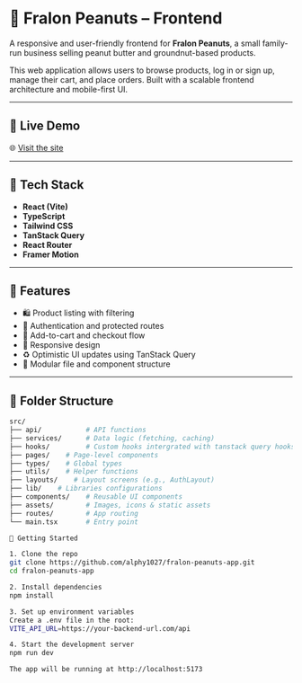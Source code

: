 # 🥜 Fralon Peanuts – Frontend

A responsive and user-friendly frontend for **Fralon Peanuts**, a small family-run business selling peanut butter and groundnut-based products.

This web application allows users to browse products, log in or sign up, manage their cart, and place orders. Built with a scalable frontend architecture and mobile-first UI.

---

## 🚀 Live Demo

🌐 [Visit the site](https://fralon-peanuts.netlify.app)

---

## 🧰 Tech Stack

- **React (Vite)**
- **TypeScript**
- **Tailwind CSS**
- **TanStack Query**
- **React Router**
- **Framer Motion**

---

## 🔧 Features

- 🛍 Product listing with filtering
- 🔐 Authentication and protected routes
- 🛒 Add-to-cart and checkout flow
- 📱 Responsive design
- ♻️ Optimistic UI updates using TanStack Query
- 🧱 Modular file and component structure

---

## 📁 Folder Structure

```bash
src/
├── api/           # API functions
├── services/      # Data logic (fetching, caching)
├── hooks/         # Custom hooks intergrated with tanstack query hooks (e.g., useCart)
├── pages/    # Page-level components
├── types/    # Global types
├── utils/    # Helper functions
├── layouts/    # Layout screens (e.g., AuthLayout)
├── lib/    # Libraries configurations
├── components/    # Reusable UI components
├── assets/        # Images, icons & static assets
├── routes/        # App routing
└── main.tsx       # Entry point

🏁 Getting Started

1. Clone the repo
git clone https://github.com/alphy1027/fralon-peanuts-app.git
cd fralon-peanuts-app

2. Install dependencies
npm install

3. Set up environment variables
Create a .env file in the root:
VITE_API_URL=https://your-backend-url.com/api

4. Start the development server
npm run dev

The app will be running at http://localhost:5173
